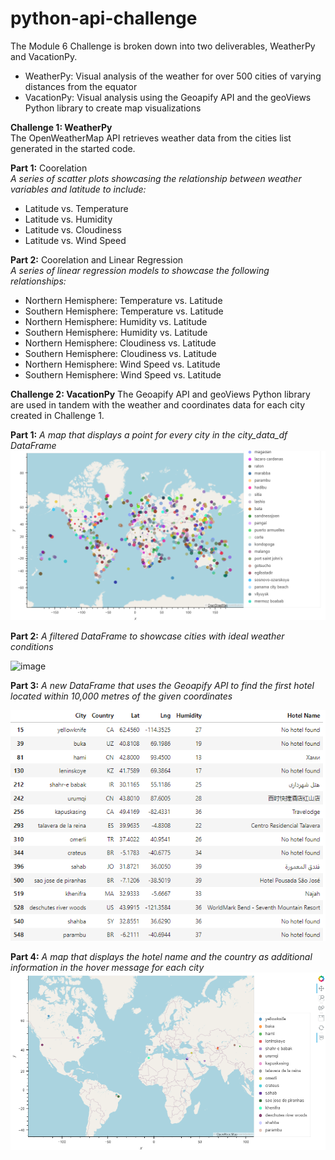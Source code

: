 # python-api-challenge
The Module 6 Challenge is broken down into two deliverables, WeatherPy and VacationPy.
* WeatherPy: Visual analysis of the weather for over 500 cities of varying distances from the equator
* VacationPy: Visual analysis using the Geoapify API and the geoViews Python library to create map visualizations

**Challenge 1: WeatherPy**<br>
The OpenWeatherMap API retrieves weather data from the cities list generated in the started code.

**Part 1:** Coorelation<br>
*A series of scatter plots showcasing the relationship between weather variables and latitude to include:*
* Latitude vs. Temperature
* Latitude vs. Humidity
* Latitude vs. Cloudiness
* Latitude vs. Wind Speed

**Part 2:** Coorelation and Linear Regression<br>
*A series of linear regression models to showcase the following relationships:*
* Northern Hemisphere: Temperature vs. Latitude
* Southern Hemisphere: Temperature vs. Latitude
* Northern Hemisphere: Humidity vs. Latitude
* Southern Hemisphere: Humidity vs. Latitude
* Northern Hemisphere: Cloudiness vs. Latitude
* Southern Hemisphere: Cloudiness vs. Latitude
* Northern Hemisphere: Wind Speed vs. Latitude
* Southern Hemisphere: Wind Speed vs. Latitude

**Challenge 2: VacationPy**
The Geoapify API and geoViews Python library are used in tandem with the weather and coordinates data for each city created in Challenge 1.

**Part 1:**
*A map that displays a point for every city in the city_data_df DataFrame*
![image](https://github.com/RachaelCaldwell/python-api-challenge/blob/main/starter_code/output_data/map_plot_1.png?raw=true)

**Part 2:**
*A filtered DataFrame to showcase cities with ideal weather conditions*

![image](https://github.com/RachaelCaldwell/python-api-challenge/assets/134207637/e4a2e596-b2dd-409a-a9ca-5af2dfabb2e5)

**Part 3:**
*A new DataFrame that uses the Geoapify API to find the first hotel located within 10,000 metres of the given coordinates*

![image](https://github.com/RachaelCaldwell/python-api-challenge/blob/main/starter_code/output_data/hotel_df.png?raw=true)

**Part 4:**
*A map that displays the hotel name and the country as additional information in the hover message for each city*
![image](https://github.com/RachaelCaldwell/python-api-challenge/blob/main/starter_code/output_data/map_plot_2.png?raw=true)

